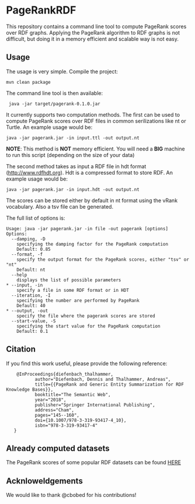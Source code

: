 # PageRankRDF

This repository contains a command line tool to compute PageRank scores over RDF graphs. Applying the PageRank algorithm to RDF graphs is not difficult, but doing it in a memory efficient and scalable way is not easy.

## Usage

The usage is very simple. Compile the project:

    mvn clean package
    
The command line tool is then available:

     java -jar target/pagerank-0.1.0.jar
     
It currently supports two computation methods. The first can be used to compute PageRank scores over RDF files in common serilizations like nt or Turtle. An example usage would be:

    java -jar pagerank.jar -in input.ttl -out output.nt
    
**NOTE**: This method is **NOT** memory efficient. You will need a **BIG** machine to run this script (depending on the size of your data)

The second method takes as input a RDF file in hdt format (http://www.rdfhdt.org). Hdt is a compressed format to store RDF. An example usage would be:

    java -jar pagerank.jar -in input.hdt -out output.nt
    
The scores can be stored either by default in nt format using the vRank vocabulary. Also a tsv file can be generated.

The full list of options is:

    Usage: java -jar pagerank.jar -in file -out pagerank [options]
    Options:
      --damping, -D
        specifying the damping factor for the PageRank computation
        Default: 0.85
      --format, -f
        specify the output format for the PageRank scores, either "tsv" or "nt"
        Default: nt
      --help
        displays the list of possible parameters
    * --input, -in
        specify a file in some RDF format or in HDT
      --iteration, -I
        specifying the number are performed by PageRank
        Default: 40
    * --output, -out
        specify the file where the pagerank scores are stored
      --start-value, -S
        specifying the start value for the PageRank computation
        Default: 0.1
 
 ## Citation
 If you find this work useful, please provide the following reference:
 
 ```
     @InProceedings{diefenbach_thalhammer,
            author="Diefenbach, Dennis and Thalhammer, Andreas",
            title={{PageRank and Generic Entity Summarization for RDF Knowledge Bases}},
            booktitle="The Semantic Web",
            year="2018",
            publisher="Springer International Publishing",
            address="Cham",
            pages="145--160",
            doi={10.1007/978-3-319-93417-4_10},
            isbn="978-3-319-93417-4"
    }
 ```
 
 ## Already computed datasets
 
 The PageRank scores of some popular RDF datasets can be found [HERE](https://figshare.com/projects/PageRank_scores_of_some_RDF_graphs/28119)

 ## Acknloweldgements
 We would like to thank @cbobed for his contributions!

